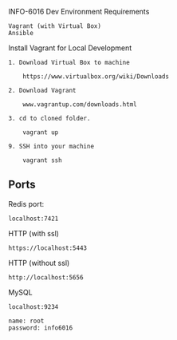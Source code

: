 INFO-6016 Dev Environment
Requirements

	Vagrant (with Virtual Box)
	Ansible

Install Vagrant for Local Development

	1. Download Virtual Box to machine

		https://www.virtualbox.org/wiki/Downloads

	2. Download Vagrant

		www.vagrantup.com/downloads.html 

	3. cd to cloned folder.

		vagrant up

	9. SSH into your machine

		vagrant ssh

## Ports

Redis port:

    localhost:7421

HTTP (with ssl)

    https://localhost:5443

HTTP (without ssl)

    http://localhost:5656

MySQL

    localhost:9234

    name: root
    password: info6016
